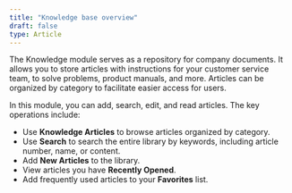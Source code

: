 ```yaml
---
title: "Knowledge base overview"
draft: false
type: Article
---
```




The Knowledge module serves as a repository for company documents. It allows you to store articles with instructions for your customer service team, to solve problems, product manuals, and more. Articles can be organized by category to facilitate easier access for users. 

In this module, you can add, search, edit, and read articles. The key operations include: 

* Use **Knowledge Articles** to browse articles organized by category. 
* Use **Search** to search the entire library by keywords, including article number, name, or content. 
* Add **New Articles** to the library.
* View articles you have **Recently Opened**.
* Add frequently used articles to your **Favorites** list.
